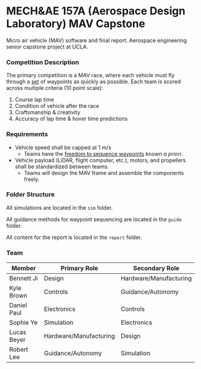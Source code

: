 # MECH&AE 157A (Aerospace Design Laboratory) MAV Capstone

Micro air vehicle (MAV) software and final report. Aerospace engineering senior capstone project at UCLA.

### Competition Description

The primary competition is a MAV race, where each vehicle must fly through a <u>set</u> of waypoints as quickly as possible. Each team is scored across multiple criteria (10 point scale):
1. Course lap time
2. Condition of vehicle after the race
3. Craftsmanship & creativity
4. Accuracy of lap time & hover time predictions

### Requirements

- Vehicle speed shall be capped at 1 m/s
  - Teams have the <u>freedom to sequence waypoints</u> known *a priori*.
- Vehicle payload (LiDAR, flight computer, etc.), motors, and propellers shall be standardized between teams.
  - Teams will design the MAV frame and assemble the components freely.

### Folder Structure

All simulations are located in the `sim` folder.

All guidance methods for waypoint sequencing are located in the `guide` folder.

All content for the report is located in the `report` folder.

### Team

| Member | Primary Role | Secondary Role |
| -- | -- | -- |
| Bennett Ji | Design | Hardware/Manufacturing |
| Kyle Brown | Controls | Guidance/Autonomy |
| Daniel Paul | Electronics | Controls |
| Sophie Ye | Simulation | Electronics |
| Lucas Beyer | Hardware/Manufacturing | Design |
| Robert Lee | Guidance/Autonomy | Simulation |